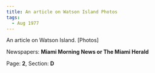 ```yaml
---  
title: An article on Watson Island Photos  
tags:  
  - Aug 1977  
---  
```

  
An article on Watson Island. [Photos]  
  
Newspapers: **Miami Morning News or The Miami Herald**  
  
Page: **2**, Section: **D** 
